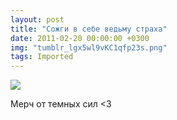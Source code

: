```yaml
---
layout: post
title: "Сожги в себе ведьму страха"
date: 2011-02-20 00:00:00 +0300
img: "tumblr_lgx5wl9vKC1qfp23s.png"
tags: Imported
---
```


![](/blog/assets/img/tumblr_lgx5wl9vKC1qfp23s.png)

Мерч от темных сил <3